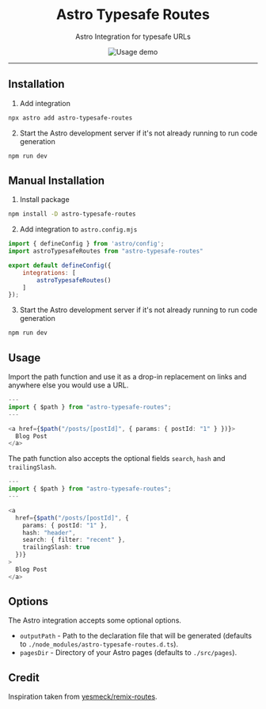 <h1 align="center">Astro Typesafe Routes</h1>
<p align="center">Astro Integration for typesafe URLs</p>

<div align="center">
  <img src="https://i.imgur.com/aSNlJ7O.gif" alt="Usage demo">
</div>

---

## Installation
1. Add integration
```bash
npx astro add astro-typesafe-routes
```
2. Start the Astro development server if it's not already running to run code generation
```bash
npm run dev
```

## Manual Installation
1. Install package
```sh
npm install -D astro-typesafe-routes
```
2. Add integration to `astro.config.mjs`
```javascript
import { defineConfig } from 'astro/config';
import astroTypesafeRoutes from "astro-typesafe-routes"

export default defineConfig({
    integrations: [
        astroTypesafeRoutes()
    ]
});
```
3. Start the Astro development server if it's not already running to run code generation
```bash
npm run dev
```


## Usage
Import the path function and use it as a drop-in replacement on links and anywhere else you would use a URL.
```typescript
---
import { $path } from "astro-typesafe-routes";
---

<a href={$path("/posts/[postId]", { params: { postId: "1" } })}>
  Blog Post
</a>
```

The path function also accepts the optional fields `search`, `hash` and `trailingSlash`.

```typescript
---
import { $path } from "astro-typesafe-routes";
---

<a
  href={$path("/posts/[postId]", {
    params: { postId: "1" },
    hash: "header",
    search: { filter: "recent" },
    trailingSlash: true
  })}
>
  Blog Post
</a>

```

## Options
The Astro integration accepts some optional options.
- `outputPath` - Path to the declaration file that will be generated (defaults to `./node_modules/astro-typesafe-routes.d.ts`).
- `pagesDir` - Directory of your Astro pages (defaults to `./src/pages`).


## Credit
Inspiration taken from [yesmeck/remix-routes](https://github.com/yesmeck/remix-routes).